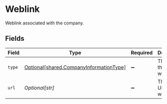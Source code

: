 # Weblink

Weblink associated with the company.


## Fields

| Field                                                                                    | Type                                                                                     | Required                                                                                 | Description                                                                              |
| ---------------------------------------------------------------------------------------- | ---------------------------------------------------------------------------------------- | ---------------------------------------------------------------------------------------- | ---------------------------------------------------------------------------------------- |
| `type`                                                                                   | [Optional[shared.CompanyInformationType]](../../models/shared/companyinformationtype.md) | :heavy_minus_sign:                                                                       | The type of the weblink.                                                                 |
| `url`                                                                                    | *Optional[str]*                                                                          | :heavy_minus_sign:                                                                       | The full URL for the weblink.                                                            |